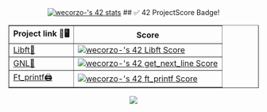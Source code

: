<div align="center">
<a href="https://github.com/JaeSeoKim/badge42"><img src="https://badge42.vercel.app/api/v2/clldphalu001108l3n2nkf8rx/stats?cursusId=21&coalitionId=66" alt="wecorzo-'s 42 stats" /></a>
## ✅ 42 ProjectScore Badge!
<table border="1">
  <tr>
    <th>Project link 🔗🖥️</th>
    <th>Score</th>
  </tr>
  <tr>
    <td><a href="https://github.com/wendev21/42Cursus_01libft">Libft📗</a></td>
    <td><a href="https://github.com/JaeSeoKim/badge42"><img src="https://badge42.vercel.app/api/v2/clldphalu001108l3n2nkf8rx/project/2932506" alt="wecorzo-'s 42 Libft Score" /></a></td>
  </tr>
  <tr>
    <td><a href="https://github.com/wendev21/42_Cursus_02GNL">GNL📝</a></td>
    <td><a href="https://github.com/JaeSeoKim/badge42"><img src="https://badge42.vercel.app/api/v2/clldphalu001108l3n2nkf8rx/project/3168466" alt="wecorzo-'s 42 get_next_line Score" /></a></td>
  </tr>
  <tr>
    <td><a href="https://github.com/wendev21/Cursus_03ft_printf">Ft_printf🖨️</a></td>
    <td><a href="https://github.com/JaeSeoKim/badge42"><img src="https://badge42.vercel.app/api/v2/clldphalu001108l3n2nkf8rx/project/3168468" alt="wecorzo-'s 42 ft_printf Score" /></a>
</td>
  </tr>
</table>
<img src="https://github-readme-stats.vercel.app/api?username=wendev21&theme=vue-dark&show_icons=true&hide_border=true&count_private=true">
</div>
